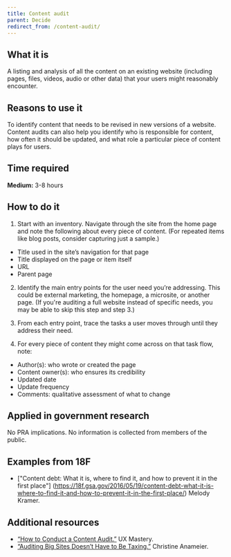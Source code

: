 ```yaml
---
title: Content audit
parent: Decide
redirect_from: /content-audit/
---
```


## What it is

A listing and analysis of all the content on an existing website (including pages, files, videos, audio or other data) that your users might reasonably encounter.

## Reasons to use it

To identify content that needs to be revised in new versions of a website. Content audits can also help you identify who is responsible for content, how often it should be updated, and what role a particular piece of content plays for users.

## Time required

**Medium:** 3-8 hours

## How to do it

1. Start with an inventory. Navigate through the site from the home page and note the following about every piece of content. (For repeated items like blog posts, consider capturing just a sample.)
 - Title used in the site’s navigation for that page
 - Title displayed on the page or item itself
 - URL
 - Parent page

2. Identify the main entry points for the user need you’re addressing. This could be external marketing, the homepage, a microsite, or another page. (If you're auditing a full website instead of specific needs, you may be able to skip this step and step 3.)

3. From each entry point, trace the tasks a user moves through until they address their need.

4. For every piece of content they might come across on that task flow, note:
 - Author(s): who wrote or created the page
 - Content owner(s): who ensures its credibility
 - Updated date
 - Update frequency
 - Comments: qualitative assessment of what to change

## Applied in government research

No PRA implications. No information is collected from members of the public.

## Examples from 18F
 - ["Content debt: What it is, where to find it, and how to prevent it in the first place"] (https://18f.gsa.gov/2016/05/19/content-debt-what-it-is-where-to-find-it-and-how-to-prevent-it-in-the-first-place/) Melody Kramer.

## Additional resources
- [“How to Conduct a Content Audit.”](http://uxmastery.com/how-to-conduct-a-content-audit/) UX Mastery.
- [“Auditing Big Sites Doesn’t Have to Be Taxing.”](http://blog.braintraffic.com/2012/04/auditing-big-sites-doesn%E2%80%99t-have-to-be-taxing/) Christine Anameier.
